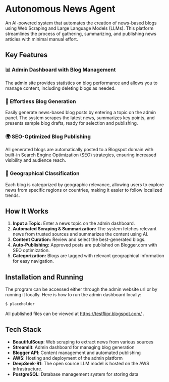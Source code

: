 # Autonomous News Agent

An AI-powered system that automates the creation of news-based blogs using Web Scraping and Large Language Models (LLMs). This platform streamlines the process of gathering, summarizing, and publishing news articles with minimal manual effort.

## Key Features

### 📊 Admin Dashboard with Blog Management
The admin site provides statistics on blog performance and allows you to manage content, including deleting blogs as needed.

### 🔹 Effortless Blog Generation
Easily generate news-based blog posts by entering a topic on the admin panel. The system scrapes the latest news, summarizes key points, and presents sample blog drafts, ready for selection and publishing.

### 🌍 SEO-Optimized Blog Publishing
All generated blogs are automatically posted to a Blogspot domain with built-in Search Engine Optimization (SEO) strategies, ensuring increased visibility and audience reach.

### 📍 Geographical Classification
Each blog is categorized by geographic relevance, allowing users to explore news from specific regions or countries, making it easier to follow localized trends.

## How It Works
1. **Input a Topic:** Enter a news topic on the admin dashboard.
2. **Automated Scraping & Summarization:** The system fetches relevant news from trusted sources and summarizes the content using AI.
3. **Content Curation:** Review and select the best-generated blogs.
4. **Auto-Publishing:** Approved posts are published on Blogger.com with SEO optimization.
5. **Categorization:** Blogs are tagged with relevant geographical information for easy navigation.

## Installation and Running
The program can be accessed either through the admin website url or by running it locally. Here is how to run the admin dashboard locally:

```bash
$ placeholder
```
All published files can be viewed at https://testflipr.blogspot.com/ .

## Tech Stack
- **BeautifulSoup**: Web scraping to extract news from various sources
- **Streamlit**: Admin dashboard for managing blog generation
- **Blogger API**: Content management and automated publishing
- **AWS**: Hosting and deployment of the admin platform
- **DeepSeek-R1**: The open source LLM model is hosted on the AWS infrastructure.
- **PostgreSQL**: Database management system for storing data




